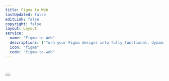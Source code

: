 ```yaml
---
title: Figma to Web
lastUpdated: false
editLink: false
copyright: false
layout: Layout
service:
  name: "Figma to Web"
  descriptions: ["Turn your Figma designs into fully functional, dynamic websites with my expertise. Leveraging the power of VueJS, ReactJS, and their robust ecosystems, I create <a href='/web-development-projects/sr-22-insurance-now/'> innovative websites</a> tailored precisely to your requirements.","My solutions are fully customizable and reusable, ensuring they align perfectly with your vision, while remaining exceptionally lightweight for optimal performance."]
  icon: "figma"
  code: "figma-to-web"
---
```

<div class="shadow-1 col-12 p-0 overflow-hidden" itemscope itemtype="https://schema.org/SoftwareApplication">
    <div class="px-4 m-2">
        <div class="text-4xl font-bold mb-4">
          <h2 itemprop="name" class="text-4xl">
            <img v-if="$frontmatter.service.icon" :src="`https://cdn.simpleicons.org/${$frontmatter.service.icon}`" :alt="$frontmatter.service.name" style="width: 28px;" loading="lazy" fetchpriority="high" class="mr-2"/>
          </h2>
        </div>
        <Image v-if="$frontmatter.service.code" :src="`/img/service/${$frontmatter.service.code}.webp`" class="" :alt="$frontmatter.service.name" width="100%"/>
        <div class="my-4 flex flex-column gap-2 line-height-3">
          <div itemprop="name" v-for= "(description, index) in $frontmatter.service.descriptions" >
            <div v-html="description"></div>
          </div>
          <a :href="`mailto:jiwan.cse@gmail.com?subject=Inquiry : $frontmatter.service.name Services`" size="large" class="flex justify-content-center text-center no-underline mt-4" aria-label="Send an Email"> 
            <Button label="Book Now!" icon="pi pi-briefcase" severity="primary" raised rounded />
          </a>
        </div>
    </div>
</div>
